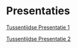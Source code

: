 # Presentaties
<object>
    <embed>
        <p>
            <a href='./deliverables/presentaties/tussentijdse_presentatie_1.pdf'>Tussentijdse Presentatie 1</a>
        </p>
        <p>
            <a href='./deliverables/presentaties/tussentijdse_presentatie_2.pdf'>Tussentijdse Presentatie 2</a>
        </p>
    </embed>
</object>